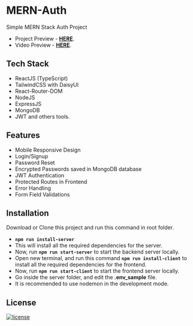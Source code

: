 # MERN-Auth

Simple MERN Stack Auth Project

- Project Preview - **[HERE](https://ephemeral-lebkuchen-07412b.netlify.app/)**.
- Video Preview - **[HERE]()**.

## Tech Stack

- ReactJS (TypeScript)
- TailwindCSS with DaisyUI
- React-Router-DOM
- NodeJS
- ExpressJS
- MongoDB
- JWT and others tools.

## Features

- Mobile Responsive Design
- Login/Signup
- Password Reset
- Encrypted Passwords saved in MongoDB database
- JWT Authentication
- Protected Routes in Frontend
- Error Handling
- Form Field Validations

## Installation

Download or Clone this project and run this command in root folder.

- **`npm run install-server`**
- This will install all the required dependencies for the server.
- Now, run **`npm run start-server`** to start the backend server locally.
- Open new terminal, and run this command **`npm run install-client`** to install all the required dependencies for the frontend.
- Now, run **`npm run start-client`** to start the frontend server locally.
- Go inside the server folder, and edit the **.env_sample** file.
- It is recommended to use nodemon in the development mode.

## License

[![license](https://img.shields.io/github/license/helloukey/mern-auth?style=for-the-badge)](LICENSE)
